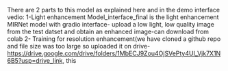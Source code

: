 There are 2 parts to this model as explained here and in the demo interface vedio:
1-Light enhancement Model_interface_final is the light enhancement MIRNet model with gradio interface- upload a low light, low quality image from the test datset and obtain an enhanced image-can download from colab
2- Training for resolution enhancement(we have cloned a github repo and file size was too large so uploaded it on drive- https://drive.google.com/drive/folders/1MbECJ9Zou4OjSVePty4UI_Vjk7X1N6B5?usp=drive_link, this

